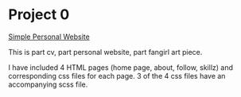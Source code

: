 # Project 0

[Simple Personal Website](https://www.youtube.com/watch?v=0QTW4JKaCZk&ab_channel=AlexandraLewis)


This is part cv, part personal website, part fangirl art piece. 

I have included 4 HTML pages (home page, about, follow, skillz) and corresponding css files for each page. 3 of the 4 css files have an accompanying scss file. 
